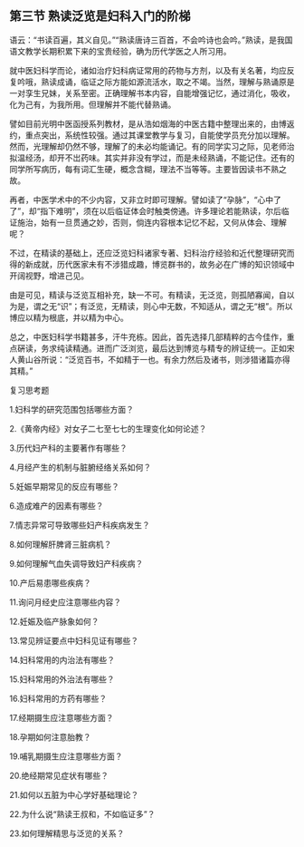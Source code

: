## 第三节 熟读泛览是妇科入门的阶梯

语云：“书读百遍，其义自见。”“熟读唐诗三百首，不会吟诗也会吟。”熟读，是我国语文教学长期积累下来的宝贵经验，确为历代学医之人所习用。

就中医妇科学而论，诸如治疗妇科病证常用的药物与方剂，以及有关名著，均应反复吟哦，熟读成诵，临证之际方能如源流活水，取之不竭。当然，理解与熟诵原是一对孪生兄妹，关系至密。正确理解书本内容，自能增强记忆，通过消化，吸收，化为己有，为我所用。但理解并不能代替熟诵。

譬如目前光明中医函授系列教材，是从浩如烟海的中医古籍中整理出来的，由博返约，重点突出，系统性较强。通过其课堂教学与复习，自能使学员充分加以理解。然而，光理解却仍然不够，理解了的未必均能诵记。有的同学实习之际，见老师治拟温经汤，却开不岀药味。其实并非没有学过，而是未经熟诵，不能记住。还有的同学所写病历，每有词汇生硬，概念含糊，理法不当等等。主要皆因读书不熟之故。

再者，中医学术中的不少内容，又非立时即可理解。譬如读了“孕脉”，“心中了了”，却“指下难明”，须在以后临证体会时触类傍通。许多理论若能熟读，尔后临证施治，始有一旦贯通之妙，否则，倘连内容根本记忆不起，又何从体会、理解呢？

不过，在精读的基础上，还应泛览妇科诸家专著、妇科治疗经验和近代整理研究而得的新成就，历代医家未有不涉猎成趣，博览群书的，故务必在广博的知识领域中开阔视野，增进己见。

由是可见，精读与泛览互相补充，缺一不可。有精读，无泛览，则孤陋寡闻，自以为是，谓之无“识”；有泛览，无精读，则心中无数，不知适从，谓之无“根”。所以博应以精为根底，并以精为中心。

总之，中医妇科学书籍甚多，汗牛充栋。因此，首先选择几部精粹的古今佳作，重点硏读，务求纯读精通。进而广泛浏览，最后达到博览与精专的辨证统一。正如宋人黄山谷所说：“泛览百书，不如精于一也。有余力然后及诸书，则涉猎诸篇亦得其精。”

复习思考题

1.妇科学的研究范围包括哪些方面？

2.《黄帝内经》对女子二七至七七的生理变化如何论述？

3.历代妇产科的主要著作有哪些？

4.月经产生的机制与脏腑经络关系如何？

5.妊娠早期常见的反应有哪些？

6.造成难产的因素有哪些？

7.情志异常可导致哪些妇产科疾病发生？

8.如何理解肝脾肾三脏病机？

9.如何理解气血失调导致妇产科疾病？

10.产后易患哪些疾病？

11.询问月经史应注意哪些内容？

12.妊娠及临产脉象如何？

13.常见辨证要点中妇科见证有哪些？

14.妇科常用的内治法有哪些？

15.妇科常用的外治法有哪些？

16.妇科常用的方药有哪些？

17.经期摄生应注意哪些方面？

18.孕期如何注意胎教？

19.哺乳期摄生应注意哪些方面？

20.绝经期常见症状有哪些？

21.如何以五脏为中心学好基础理论？

22.为什么说“熟读王叔和，不如临证多”？

23.如何理解精思与泛览的关系？